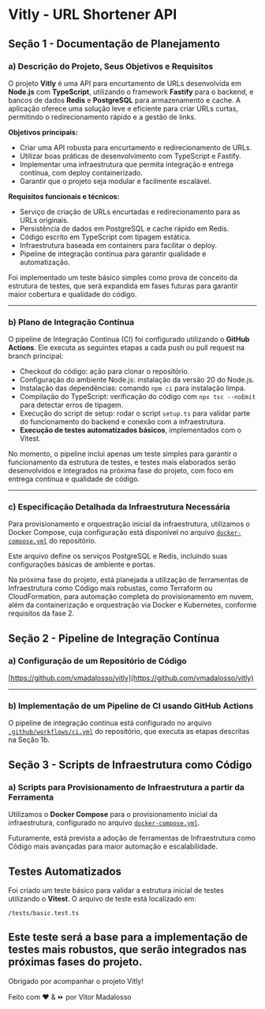 # Vitly - URL Shortener API

## Seção 1 - Documentação de Planejamento

### a) Descrição do Projeto, Seus Objetivos e Requisitos

O projeto **Vitly** é uma API para encurtamento de URLs desenvolvida em **Node.js** com **TypeScript**, utilizando o framework **Fastify** para o backend, e bancos de dados **Redis** e **PostgreSQL** para armazenamento e cache. A aplicação oferece uma solução leve e eficiente para criar URLs curtas, permitindo o redirecionamento rápido e a gestão de links.

**Objetivos principais:**
- Criar uma API robusta para encurtamento e redirecionamento de URLs.
- Utilizar boas práticas de desenvolvimento com TypeScript e Fastify.
- Implementar uma infraestrutura que permita integração e entrega contínua, com deploy containerizado.
- Garantir que o projeto seja modular e facilmente escalável.

**Requisitos funcionais e técnicos:**
- Serviço de criação de URLs encurtadas e redirecionamento para as URLs originais.
- Persistência de dados em PostgreSQL e cache rápido em Redis.
- Código escrito em TypeScript com tipagem estática.
- Infraestrutura baseada em containers para facilitar o deploy.
- Pipeline de integração contínua para garantir qualidade e automatização.

Foi implementado um teste básico simples como prova de conceito da estrutura de testes, que será expandida em fases futuras para garantir maior cobertura e qualidade do código.

---

### b) Plano de Integração Contínua

O pipeline de Integração Contínua (CI) foi configurado utilizando o **GitHub Actions**. Ele executa as seguintes etapas a cada push ou pull request na branch principal:

- Checkout do código: ação para clonar o repositório.
- Configuração do ambiente Node.js: instalação da versão 20 do Node.js.
- Instalação das dependências: comando `npm ci` para instalação limpa.
- Compilação do TypeScript: verificação do código com `npx tsc --noEmit` para detectar erros de tipagem.
- Execução do script de setup: rodar o script `setup.ts` para validar parte do funcionamento do backend e conexão com a infraestrutura.
- **Execução de testes automatizados básicos**, implementados com o Vitest.

No momento, o pipeline inclui apenas um teste simples para garantir o funcionamento da estrutura de testes, e testes mais elaborados serão desenvolvidos e integrados na próxima fase do projeto, com foco em entrega contínua e qualidade de código.

---

### c) Especificação Detalhada da Infraestrutura Necessária

Para provisionamento e orquestração inicial da infraestrutura, utilizamos o Docker Compose, cuja configuração está disponível no arquivo [`docker-compose.yml`](https://github.com/vmadalosso/vitly/blob/main/docker-compose.yml) do repositório.

Este arquivo define os serviços PostgreSQL e Redis, incluindo suas configurações básicas de ambiente e portas.

Na próxima fase do projeto, está planejada a utilização de ferramentas de Infraestrutura como Código mais robustas, como Terraform ou CloudFormation, para automação completa do provisionamento em nuvem, além da containerização e orquestração via Docker e Kubernetes, conforme requisitos da fase 2.

## Seção 2 - Pipeline de Integração Contínua

### a) Configuração de um Repositório de Código

[https://github.com/vmadalosso/vitly](https://github.com/vmadalosso/vitly)

---

### b) Implementação de um Pipeline de CI usando GitHub Actions

O pipeline de integração contínua está configurado no arquivo [`.github/workflows/ci.yml`](https://github.com/vmadalosso/vitly/blob/main/.github/workflows/ci.yml) do repositório, que executa as etapas descritas na Seção 1b.

## Seção 3 - Scripts de Infraestrutura como Código

### a) Scripts para Provisionamento de Infraestrutura a partir da Ferramenta

Utilizamos o **Docker Compose** para o provisionamento inicial da infraestrutura, configurado no arquivo [`docker-compose.yml`](https://github.com/vmadalosso/vitly/blob/main/docker-compose.yml).

Futuramente, está prevista a adoção de ferramentas de Infraestrutura como Código mais avançadas para maior automação e escalabilidade.

## Testes Automatizados

Foi criado um teste básico para validar a estrutura inicial de testes utilizando o **Vitest**. O arquivo de teste está localizado em:

```/tests/basic.test.ts ```

Este teste será a base para a implementação de testes mais robustos, que serão integrados nas próximas fases do projeto.
---
Obrigado por acompanhar o projeto Vitly!

Feito com ❤️ & ⏩ por Vitor Madalosso
